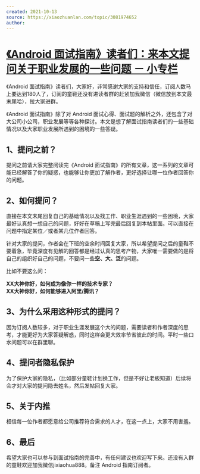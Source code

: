 ```yaml
---
created: 2021-10-13
source: https://xiaozhuanlan.com/topic/3081974652
author: 
---
```


# [《Android 面试指南》读者们：来本文提问关于职业发展的一些问题 － 小专栏](https://xiaozhuanlan.com/topic/3081974652)


《Android 面试指南》读者们，大家好，非常感谢大家的支持和信任，订阅人数马上要达到180人了，订阅的童鞋还没有进读者群的赶紧加我微信（微信放到本文最末尾哈），拉大家进群。

《Android 面试指南》除了对 Android 面试心得、面试题的解析之外，还包含了对大公司小公司，职业发展等等各种探讨。本文是想了解面试指南读者们的一些基础情况以及大家职业发展所遇到的困境的一些答疑。

## 1、提问之前？

提问之前请大家完整阅读完《Android 面试指南》的所有文章，这一系列的文章可能已经解答了你的疑惑，也能够让你更加了解作者，更好选择让哪一位作者回答你的问题。

## 2、如何提问？

直接在本文末尾回复自己的基础情况以及找工作、职业生涯遇到的一些困境，大家最好认真想一想自己的问题，好好在草稿上写完最后回复到本帖里面。可以直接在问题中指定某位／或者某几位作者回答。

针对大家的提问，作者会在下班的空余时间回复大家，所以希望提问之后的童鞋不要着急，毕竟深度有见解的回答都是经过认真的思考产物，大家唯一需要做的是将自己的组织好自己的问题，不要问一些**空、大、泛**的问题。

比如不要这么问：

**XX大神你好，如何成为像你一样的技术专家？**  
**XX大神你好，如何能够进入阿里/腾讯？**

## 3、为什么采用这种形式的提问？

因为订阅人数较多，对于职业生涯发展这个大的问题，需要读者和作者深度的思考，才能更好为大家答疑解惑，同时这样会更大效率节省彼此的时间。平时一些口水问题可以在群里聊。

## 4、提问者隐私保护

为了保护大家的隐私，（比如部分童鞋计划换工作，但是不好让老板知道）后续将会才对大家的提问隐去姓名，然后发帖回复大家。

## 5、关于内推

相信每一位作者都愿意给公司推荐符合需求的人才，在这一点上，大家不用害羞。

## 6、最后

希望大家也可以参与到面试指南的完善中，有任何建议也欢迎写下来。还没有入群的童鞋欢迎加我微信jixiaohua888。备注 Android 指南订阅者。
